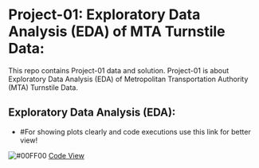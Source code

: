 
# Project-01: Exploratory Data Analysis (EDA) of MTA Turnstile Data:

This repo contains Project-01 data and solution. Project-01 is about Exploratory Data Analysis (EDA) of Metropolitan Transportation Authority (MTA) Turnstile Data.

## Exploratory Data Analysis (EDA):

* #For showing plots clearly and code executions use this link for better view!  

![#00FF00](https://via.placeholder.com/15/00FF00/000000?text=+) [Code View](https://nbviewer.org/github/A-safarji/MTA-EDA/blob/0cf3e73a4bd4482f4f710c1fb473b56e40a3ab4a/code/code-MTA.ipynb)


